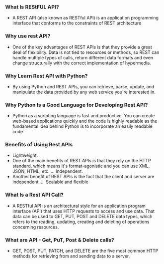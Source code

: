 ### What Is REStFUL API?
- A REST API (also known as RESTful API) is an application programming interface that conforms to the constraints of REST architecture

### Why use rest API?
- One of the key advantages of REST APIs is that they provide a great deal of flexibility. Data is not tied to resources or methods, so REST can handle multiple types of calls, return different data formats and even change structurally with the correct implementation of hypermedia.

### Why Learn Rest API with Python?
- By using Python and REST APIs, you can retrieve, parse, update, and manipulate the data provided by any web service you're interested in.

### Why Python Is a Good Language for Developing Rest API?
- Python as a scripting language is fast and productive. You can create web-based applications quickly and the code is highly readable as the fundamental idea behind Python is to incorporate an easily readable code.

### Benefits of Using Rest APIs
- Lightweight. 
- One of the main benefits of REST APIs is that they rely on the HTTP standard, which means it's format-agonistic and you can use XML, JSON, HTML, etc. ...
Independent. 
- Another benefit of REST APIs is the fact that the client and server are independent. ...
Scalable and flexible

### What Is a Rest API Call?
- A RESTful API is an architectural style for an application program interface (API) that uses HTTP requests to access and use data. That data can be used to GET, PUT, POST and DELETE data types, which refers to the reading, updating, creating and deleting of operations concerning resources.

### What are API - Get, PuT, Post & Delete calls?
- GET, POST, PUT, PATCH, and DELETE are the five most common HTTP methods for retrieving from and sending data to a server. 
